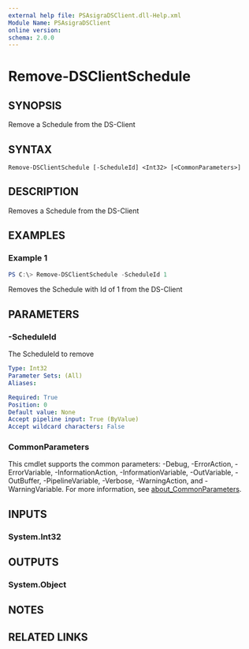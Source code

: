 ```yaml
---
external help file: PSAsigraDSClient.dll-Help.xml
Module Name: PSAsigraDSClient
online version:
schema: 2.0.0
---
```


# Remove-DSClientSchedule

## SYNOPSIS
Remove a Schedule from the DS-Client

## SYNTAX

```
Remove-DSClientSchedule [-ScheduleId] <Int32> [<CommonParameters>]
```

## DESCRIPTION
Removes a Schedule from the DS-Client

## EXAMPLES

### Example 1
```powershell
PS C:\> Remove-DSClientSchedule -ScheduleId 1
```

Removes the Schedule with Id of 1 from the DS-Client

## PARAMETERS

### -ScheduleId
The ScheduleId to remove

```yaml
Type: Int32
Parameter Sets: (All)
Aliases:

Required: True
Position: 0
Default value: None
Accept pipeline input: True (ByValue)
Accept wildcard characters: False
```

### CommonParameters
This cmdlet supports the common parameters: -Debug, -ErrorAction, -ErrorVariable, -InformationAction, -InformationVariable, -OutVariable, -OutBuffer, -PipelineVariable, -Verbose, -WarningAction, and -WarningVariable. For more information, see [about_CommonParameters](http://go.microsoft.com/fwlink/?LinkID=113216).

## INPUTS

### System.Int32

## OUTPUTS

### System.Object
## NOTES

## RELATED LINKS
